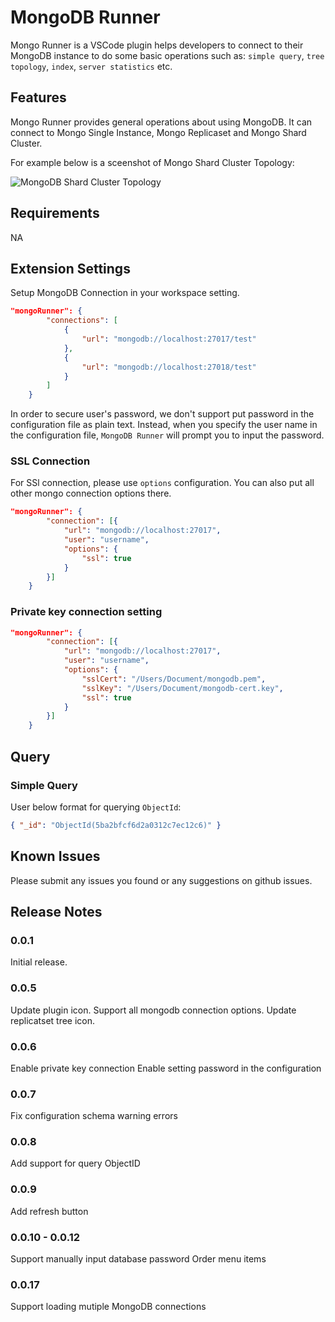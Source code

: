 # MongoDB Runner

Mongo Runner is a VSCode plugin helps developers to connect to their MongoDB instance to do some basic operations such as: `simple query`, `tree topology`, `index`, `server statistics` etc.

## Features

Mongo Runner provides general operations about using MongoDB. It can connect to Mongo Single Instance, Mongo Replicaset and Mongo Shard Cluster.

For example below is a sceenshot of Mongo Shard Cluster Topology:

![MongoDB Shard Cluster Topology](https://raw.githubusercontent.com/zhaoyi0113/mongodb-runner/master/images/shard-ss.png)

## Requirements

NA

## Extension Settings

Setup MongoDB Connection in your workspace setting.

```json
"mongoRunner": {
        "connections": [
            {
                "url": "mongodb://localhost:27017/test"
            },
            {
                "url": "mongodb://localhost:27018/test"
            }
        ]
    }
```

In order to secure user's password, we don't support put password in the configuration file as plain text. Instead, when you specify the user name in the configuration file, `MongoDB Runner` will prompt you to input the password.

### SSL Connection

For SSl connection, please use `options` configuration. You can also put all other mongo connection options there.

```json
"mongoRunner": {
        "connection": [{
            "url": "mongodb://localhost:27017",
            "user": "username",
            "options": {
                "ssl": true
            }
        }]
    }
```

### Private key connection setting

```json
"mongoRunner": {
        "connection": [{
            "url": "mongodb://localhost:27017",
            "user": "username",
            "options": {
                "sslCert": "/Users/Document/mongodb.pem",
                "sslKey": "/Users/Document/mongodb-cert.key",
                "ssl": true
            }
        }]
    }
```

## Query

### Simple Query

User below format for querying `ObjectId`:

```json
{ "_id": "ObjectId(5ba2bfcf6d2a0312c7ec12c6)" }
```

## Known Issues

Please submit any issues you found or any suggestions on github issues.

## Release Notes

### 0.0.1

Initial release.

### 0.0.5

Update plugin icon.
Support all mongodb connection options.
Update replicatset tree icon.

### 0.0.6

Enable private key connection
Enable setting password in the configuration

### 0.0.7

Fix configuration schema warning errors

### 0.0.8

Add support for query ObjectID

### 0.0.9

Add refresh button

### 0.0.10 - 0.0.12

Support manually input database password
Order menu items

### 0.0.17

Support loading mutiple MongoDB connections